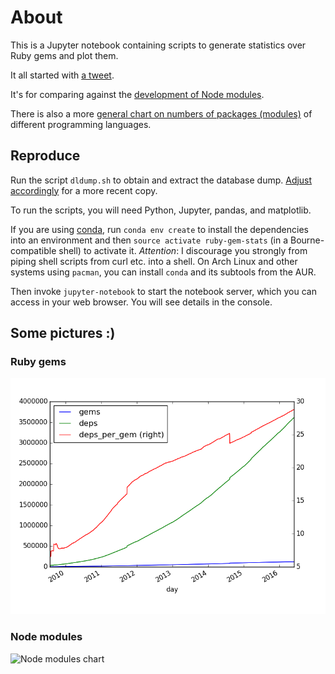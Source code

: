 # About

This is a Jupyter notebook containing scripts to generate statistics over Ruby gems and plot them.

It all started with [a tweet](http://www.apiful.io/intro/2016/06/01/npm-analysis.html).

It's for comparing against the [development of Node modules](http://www.apiful.io/intro/2016/06/01/npm-analysis.html).

There is also a more [general chart on numbers of packages (modules)](http://www.modulecounts.com/) of different programming languages.

## Reproduce

Run the script `dldump.sh` to obtain and extract the database dump. [Adjust accordingly](https://rubygems.org/pages/data) for a more recent copy.

To run the scripts, you will need Python, Jupyter, pandas, and matplotlib.

If you are using [conda](http://conda.pydata.org/docs/intro.html), run `conda env create` to install the dependencies into an environment and then `source activate ruby-gem-stats` (in a Bourne-compatible shell) to activate it.
*Attention*: I discourage you strongly from piping shell scripts from curl etc. into a shell. On Arch Linux and other systems using `pacman`, you can install `conda` and its subtools from the AUR.

Then invoke `jupyter-notebook` to start the notebook server, which you can access in your web browser. You will see details in the console.

## Some pictures :)

### Ruby gems
![Ruby gems chart](img/rubygems.png)

### Node modules
![Node modules chart](http://www.apiful.io/assets/posts/npm-analysis/npm_growth.png)
